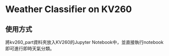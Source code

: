 # Weather Classifier on KV260

## 使用方式
將kv260_part資料夾放入KV260的Jupyter Notebook中，並直接執行notebook即可進行即時天氣分類。

